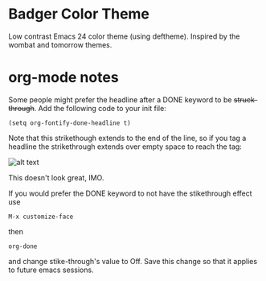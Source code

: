 # Badger Color Theme

Low contrast Emacs 24 color theme (using deftheme). Inspired by the wombat and tomorrow themes.

# org-mode notes
Some people might prefer the headline after a DONE keyword to be ~~struck-through~~. Add the following code to your init file:

    (setq org-fontify-done-headline t)

Note that this strikethough extends to the end of the line, so if you tag a headline the strikethrough extends over empty space to reach the tag:

![alt text](https://github.com/ccann/badger-theme/blob/master/img/strikethrough.png "ugly strikethrough")

This doesn't look great, IMO.

If you would prefer the DONE keyword to not have the stikethrough effect use 

    M-x customize-face

then 

    org-done

and change stike-through's value to Off. Save this change so that it applies to future emacs sessions.

